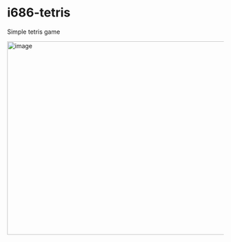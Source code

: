 # i686-tetris

Simple tetris game


<img width="718" height="450" alt="image" src="https://github.com/user-attachments/assets/c9e9daf8-8481-4c36-a5e4-b3c7fbce84b1" />
